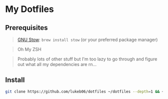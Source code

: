# My Dotfiles

## Prerequisites

 > [GNU Stow](https://www.gnu.org/software/stow/): `brew install stow` (or your preferred package manager)

 > Oh My ZSH

 > Probably lots of other stuff but I'm too lazy to go through and figure out what all my dependencies are rn...

## Install

```bash
git clone https://github.com/lukeb06/dotfiles ~/dotfiles --depth=1 && ~/dotfiles/stow.sh && zsh -c "clear"
```
